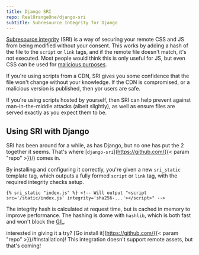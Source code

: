 ```yaml
---
title: Django SRI
repo: RealOrangeOne/django-sri
subtitle: Subresource Integrity for Django
---
```


[Subresource integrity](https://developer.mozilla.org/en-US/docs/Web/Security/Subresource_Integrity) (SRI) is a way of securing your remote CSS and JS from being modified without your consent. This works by adding a hash of the file to the `script` or `link` tags, and if the remote file doesn't match, it's not executed. Most people would think this is only useful for JS, but even CSS can be used for [malicious purposes](https://css-tricks.com/css-keylogger/).

If you're using scripts from a CDN, SRI gives you some confidence that the file won't change without your knowledge. If the CDN is compromised, or a malicious version is published, then yor users are safe.

If you're using scripts hosted by yourself, then SRI can help prevent against man-in-the-middle attacks (albeit slightly), as well as ensure files are served exactly as you expect them to be.

## Using SRI with Django

SRI has been around for a while, as has Django, but no one has put the 2 together it seems. That's where [`django-sri`](https://github.com/{{< param "repo" >}}/) comes in.

By installing and configuring it correctly, you're given a new `sri_static` template tag, which outputs a fully formed `script` or `link` tag, with the required integrity checks setup.

```
{% sri_static "index.js" %} <!-- Will output "<script src='/static/index.js' integrity='sha256-...'></script>" -->
```

The integrity hash is calculated at request time, but is cached in memory to improve performance. The hashing is dome with `hashlib`, which is both fast and won't block the [GIL](https://docs.python.org/3/glossary.html#term-gil).

interested in giving it a try? [Go install it](https://github.com/{{< param "repo" >}}/#installation)! This integration doesn't support remote assets, but that's coming!
